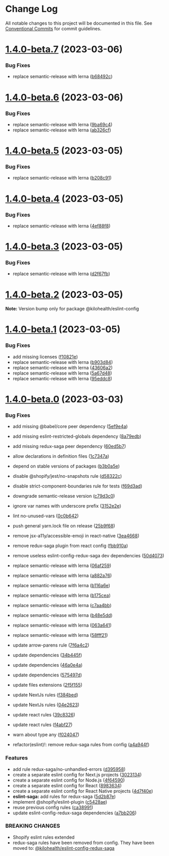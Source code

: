 # Change Log

All notable changes to this project will be documented in this file.
See [Conventional Commits](https://conventionalcommits.org) for commit guidelines.

# [1.4.0-beta.7](https://github.com/kilohealth/eslint-config/compare/v1.4.0-beta.6...v1.4.0-beta.7) (2023-03-06)

### Bug Fixes

- replace semantic-release with lerna ([b68492c](https://github.com/kilohealth/eslint-config/commit/b68492c9449fe6c0e70e7c5c79041dbf1ca82cd9))

# [1.4.0-beta.6](https://github.com/kilohealth/eslint-config/compare/v1.4.0-beta.5...v1.4.0-beta.6) (2023-03-06)

### Bug Fixes

- replace semantic-release with lerna ([9ba69c4](https://github.com/kilohealth/eslint-config/commit/9ba69c47c26fca23a161df817f450b236e9499a3))
- replace semantic-release with lerna ([ab326cf](https://github.com/kilohealth/eslint-config/commit/ab326cfabdcdfdc066d8d9c0f0968c4b9e3ed9ab))

# [1.4.0-beta.5](https://github.com/kilohealth/eslint-config/compare/v1.4.0-beta.4...v1.4.0-beta.5) (2023-03-05)

### Bug Fixes

- replace semantic-release with lerna ([b208c91](https://github.com/kilohealth/eslint-config/commit/b208c912e054c13175b56087307245f7b734e692))

# [1.4.0-beta.4](https://github.com/kilohealth/eslint-config/compare/v1.4.0-beta.3...v1.4.0-beta.4) (2023-03-05)

### Bug Fixes

- replace semantic-release with lerna ([4ef88f8](https://github.com/kilohealth/eslint-config/commit/4ef88f8ee15693bc804550d93d714a819a0e54e3))

# [1.4.0-beta.3](https://github.com/kilohealth/eslint-config/compare/v1.4.0-beta.2...v1.4.0-beta.3) (2023-03-05)

### Bug Fixes

- replace semantic-release with lerna ([d2f67fb](https://github.com/kilohealth/eslint-config/commit/d2f67fb17eca51568766682ec468b57e6e9da25c))

# [1.4.0-beta.2](https://github.com/kilohealth/eslint-config/compare/v1.4.0-beta.1...v1.4.0-beta.2) (2023-03-05)

**Note:** Version bump only for package @kilohealth/eslint-config

# [1.4.0-beta.1](https://github.com/kilohealth/eslint-config/compare/v1.4.0-beta.0...v1.4.0-beta.1) (2023-03-05)

### Bug Fixes

- add missing licenses ([f10821e](https://github.com/kilohealth/eslint-config/commit/f10821e57be5f959b2f755b8f1c1180798680e07))
- replace semantic-release with lerna ([b903d84](https://github.com/kilohealth/eslint-config/commit/b903d84c5e64b3db2c24d40ab8f1861699bda0d6))
- replace semantic-release with lerna ([43606a2](https://github.com/kilohealth/eslint-config/commit/43606a2511c34b94624ebfe99bdfaac7b2346d97))
- replace semantic-release with lerna ([5a67d48](https://github.com/kilohealth/eslint-config/commit/5a67d48976b367f506b0e1a994ca100678282c02))
- replace semantic-release with lerna ([95eddc8](https://github.com/kilohealth/eslint-config/commit/95eddc811ac7505162626094c1571f2d614c4d1b))

# [1.4.0-beta.0](https://github.com/kilohealth/eslint-config/compare/v1.0.0...v1.4.0-beta.0) (2023-03-03)

### Bug Fixes

- add missing @babel/core peer dependency ([5ef9e4a](https://github.com/kilohealth/eslint-config/commit/5ef9e4abf7b68882a3deddbec98f3e908d0813f1))
- add missing eslint-restricted-globals dependency ([8a79edb](https://github.com/kilohealth/eslint-config/commit/8a79edb05261df9ffa8edc798d1c739ac900dde7))
- add missing redux-saga peer dependency ([60ed5b7](https://github.com/kilohealth/eslint-config/commit/60ed5b79e22cb6f705c6cbf1407c560d27d90c01))
- allow declarations in definition files ([1c7347a](https://github.com/kilohealth/eslint-config/commit/1c7347a4cbf5cfacd56e6b20f7c1bcc768a1c9f6))
- depend on stable versions of packages ([b3b0a5e](https://github.com/kilohealth/eslint-config/commit/b3b0a5ef732ca06769660ff92cefcea57d15040a))
- disable @shopify/jest/no-snapshots rule ([d58322c](https://github.com/kilohealth/eslint-config/commit/d58322cfde35198ef9e5d19e524a9f238b896c29))
- disable strict-component-boundaries rule for tests ([f69d3ad](https://github.com/kilohealth/eslint-config/commit/f69d3adc89e14025c084ac2b4f43aae3cd9b8d29))
- downgrade semantic-release version ([c79d3c0](https://github.com/kilohealth/eslint-config/commit/c79d3c048d5deb970bef7806c558898c530b0b1b))
- ignore var names with underscore prefix ([3152e2e](https://github.com/kilohealth/eslint-config/commit/3152e2e8db463b24d5984638f03121f85ac297f6))
- lint no-unused-vars ([0c0b642](https://github.com/kilohealth/eslint-config/commit/0c0b642ec70710b3e4ab71a6bf6b587606b9efb2))
- push general yarn.lock file on release ([25b9f68](https://github.com/kilohealth/eslint-config/commit/25b9f6889955c21932930be423224a4141858aec))
- remove jsx-a11y/accessible-emoji in react-native ([3ea4668](https://github.com/kilohealth/eslint-config/commit/3ea466885eda2de66fdd3eba8d75d78685ceab0f))
- remove redux-saga plugin from react config ([fbb910a](https://github.com/kilohealth/eslint-config/commit/fbb910a3c36afc607a1d9d3660c4c98528bec687))
- remove useless eslint-config-redux-saga dev dependencies ([50d4073](https://github.com/kilohealth/eslint-config/commit/50d4073a2ab2e31472546fe2320d6485f1f0b90c))
- replace semantic-release with lerna ([06af259](https://github.com/kilohealth/eslint-config/commit/06af259391ae057810075fbbfb4f720a46148b16))
- replace semantic-release with lerna ([a882a76](https://github.com/kilohealth/eslint-config/commit/a882a76968983beed933a6a630903323f5cd3f5e))
- replace semantic-release with lerna ([b116a6e](https://github.com/kilohealth/eslint-config/commit/b116a6e6c10e1e407d356a1b9a069bb4c54fdd3d))
- replace semantic-release with lerna ([b175cea](https://github.com/kilohealth/eslint-config/commit/b175cea912c679d17d22e3780b7fdcfb98307723))
- replace semantic-release with lerna ([c7aa4bb](https://github.com/kilohealth/eslint-config/commit/c7aa4bb44b9138ddc3821fae6247698c26a350d2))
- replace semantic-release with lerna ([b48e5dd](https://github.com/kilohealth/eslint-config/commit/b48e5dd1f5d29a28c5ded73348c934b24594bf2f))
- replace semantic-release with lerna ([063a641](https://github.com/kilohealth/eslint-config/commit/063a641af4defa043892e5ff4b0ef78c03e190aa))
- replace semantic-release with lerna ([58fff21](https://github.com/kilohealth/eslint-config/commit/58fff21e51f04822bba62cb7ca5e57a7a7541ce0))
- update arrow-parens rule ([7f6a4c2](https://github.com/kilohealth/eslint-config/commit/7f6a4c2b56be343ceb4523402235d41a45a34d79))
- update dependencies ([34b445f](https://github.com/kilohealth/eslint-config/commit/34b445f8f970592d9ca0b5e4c14fab0465792e58))
- update dependencies ([46a0e4a](https://github.com/kilohealth/eslint-config/commit/46a0e4ae85d1bf1ca9e3f202ea3684c79993817c))
- update dependencies ([575497d](https://github.com/kilohealth/eslint-config/commit/575497dfe536b90197952a02b2a66ba745760422))
- update files extensions ([2f5f155](https://github.com/kilohealth/eslint-config/commit/2f5f155cf152de3a0283dea2d058ec02b52b9dd6))
- update NextJs rules ([f384bed](https://github.com/kilohealth/eslint-config/commit/f384bedb7e36f46fc36becb02e38fdf790ecf3c0))
- update NextJs rules ([04e2623](https://github.com/kilohealth/eslint-config/commit/04e26238442eb8d9899675e2969b7e16a208fe06))
- update react rules ([39c8326](https://github.com/kilohealth/eslint-config/commit/39c83269b88e20785f2b4080df5df14acb75d632))
- update react rules ([f4abf27](https://github.com/kilohealth/eslint-config/commit/f4abf276f5444206856348d40e82b4da78272e5f))
- warn about type any ([f024047](https://github.com/kilohealth/eslint-config/commit/f0240472f0bfaa9bebb2622ce16ec597ee1345e2))

- refactor(eslint)!: remove redux-saga rules from config ([a4a944f](https://github.com/kilohealth/eslint-config/commit/a4a944ffa92a8a58ff5e551e1e6bbd0087df03ce))

### Features

- add rule redux-saga/no-unhandled-errors ([d395958](https://github.com/kilohealth/eslint-config/commit/d395958b4091a691e897e52f0691c51eb77fbf2a))
- create a separate eslint config for Next.js projects ([3023134](https://github.com/kilohealth/eslint-config/commit/3023134e0844f9556a2821c9735edc4e9d2ba105))
- create a separate eslint config for Node.js ([4f64590](https://github.com/kilohealth/eslint-config/commit/4f64590102390b993ddbe26db99330fcd409b612))
- create a separate eslint config for React ([8983634](https://github.com/kilohealth/eslint-config/commit/898363433d8900611d0fda87c8a5212d7cb7f2a4))
- create a separate eslint config for React Native projects ([4d7f40e](https://github.com/kilohealth/eslint-config/commit/4d7f40ef1eb2e479ac4af362a0ed8cf3c238723d))
- **eslint-saga:** add rules for redux-saga ([5d2b87e](https://github.com/kilohealth/eslint-config/commit/5d2b87e28aaf241e04e081253bd4af91fa566a5d))
- implement @shopify/eslint-plugin ([c5428ae](https://github.com/kilohealth/eslint-config/commit/c5428ae5719dde1b4170a5761acaec4af687111b))
- reuse previous config rules ([ca38991](https://github.com/kilohealth/eslint-config/commit/ca3899137260c1995d6b74f94779793d69a2398e))
- update eslint-config-redux-saga dependencies ([a7bb206](https://github.com/kilohealth/eslint-config/commit/a7bb20634e465b170adfab49b10310c6a6bba214))

### BREAKING CHANGES

- Shopify eslint rules extended
- redux-saga rules have been removed from config.
  They have been moved to:
  [@kilohealth/eslint-config-redux-saga](https://npm.im/@kilohealth/eslint-config-redux-saga)
